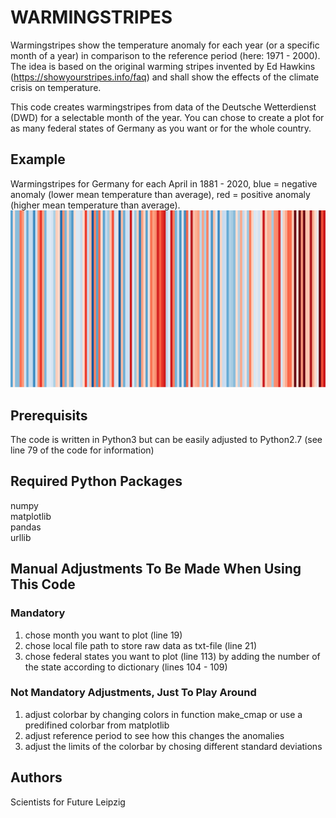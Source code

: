 # WARMINGSTRIPES

Warmingstripes show the temperature anomaly for each year (or a specific month of a year) in comparison to the reference period (here: 1971 - 2000). The idea is based on the original warming stripes invented by Ed Hawkins (https://showyourstripes.info/faq) and shall show the effects of the climate crisis on temperature.

This code creates warmingstripes from data of the Deutsche Wetterdienst (DWD) for a selectable month of the year. You can chose to create a plot for as many federal states of Germany as you want or for the whole country.

## Example
Warmingstripes for Germany for each April in 1881 - 2020, blue = negative anomaly (lower mean temperature than average), red = positive anomaly (higher mean temperature than average).
![Warming Stripes for April 1881 - 2020 for Germany](https://github.com/s4f-leipzig/warmingstripes/blob/master/warmingstripes_Deutschland_04_1881-2020.jpg)

## Prerequisits
The code is written in Python3 but can be easily adjusted to Python2.7 (see line 79 of the code for information)

## Required Python Packages
numpy  
matplotlib  
pandas  
urllib  


## Manual Adjustments To Be Made When Using This Code
### Mandatory
1. chose month you want to plot (line 19)
2. chose local file path to store raw data as txt-file (line 21)
3. chose federal states you want to plot (line 113) by adding the number of the state according to dictionary (lines 104 - 109)

### Not Mandatory Adjustments, Just To Play Around
1. adjust colorbar by changing colors in function make_cmap or use a predifined colorbar from matplotlib
2. adjust reference period to see how this changes the anomalies
3. adjust the limits of the colorbar by chosing different standard deviations


## Authors
Scientists for Future Leipzig <br>
